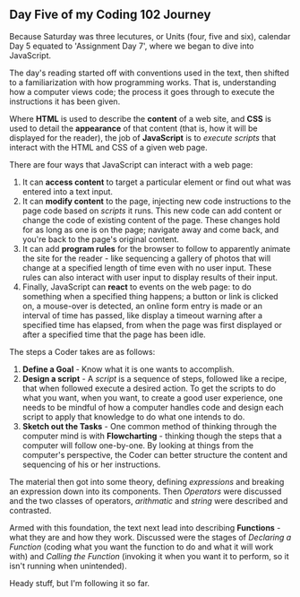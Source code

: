 ## Day Five of my Coding 102 Journey

Because Saturday was three lecutures, or Units \(four, five and six\), calendar Day 5 equated to \'Assignment Day 7\', where we began to dive into JavaScript.

The day's reading started off with conventions used in the text, then shifted to a familiarization with how programming works.  That is, understanding how a computer views code; the process it goes through to execute the instructions it has been given.

Where **HTML** is used to describe the **content** of a web site, and **CSS** is used to detail the **appearance** of that content \(that is, how it will be displayed for the reader\), the job of **JavaScript** is to *execute scripts* that interact with the HTML and CSS of a given web page.

There are four ways that JavaScript can interact with a web page:  
1. It can **access content** to target a particular element or find out what was entered into a text input.
1. It can **modify content** to the page, injecting new code instructions to the page code based on *scripts* it runs.  This new code can add content or change the code of existing content of the page. These changes hold for as long as one is on the page; navigate away and come back, and you're back to the page's original content.
1. It can add **program rules** for the browser to follow to apparently animate the site for the reader - like sequencing a gallery of photos that will change at a specified length of time even with no user input.  These rules can also interact with user input to display results of their input.
1. Finally, JavaScript can **react** to events on the web page: to do something when a specified thing happens; a button or link is clicked on, a mouse-over is detected, an online form entry is made or an interval of time has passed, like display a timeout warning after a specified time has elapsed, from when the page was first displayed or after a specified time that the page has been idle.  

The steps a Coder takes are as follows:  
1. **Define a Goal** - Know what it is one wants to accomplish.
1. **Design a script** - A *script* is a sequence of steps, followed like a recipe, that when followed execute a desired action. 
To get the scripts to do what you want, when you want, to create a good user experience, one needs to be mindful of how a computer handles code and design each script to apply that knowledge to do what one intends to do.
1. **Sketch out the Tasks** - One common method of thinking through the computer mind is with **Flowcharting** - thinking though the steps that a computer will follow one-by-one.  By looking at things from the computer's perspective, the Coder can better structure the content and sequencing of his or her instructions.

The material then got into some theory, defining *expressions* and breaking an expression down into its components.  Then *Operators* were discussed and the two classes of operators, *arithmatic* and *string* were described and contrasted.

Armed with this foundation, the text next lead into describing **Functions** - what they are and how they work.  Discussed were the stages of *Declaring a Function* \(coding what you want the function to do and what it will work with\) and *Calling the Function* \(invoking it when you want it to perform, so it isn't running when unintended\).

Heady stuff, but I'm following it so far.




